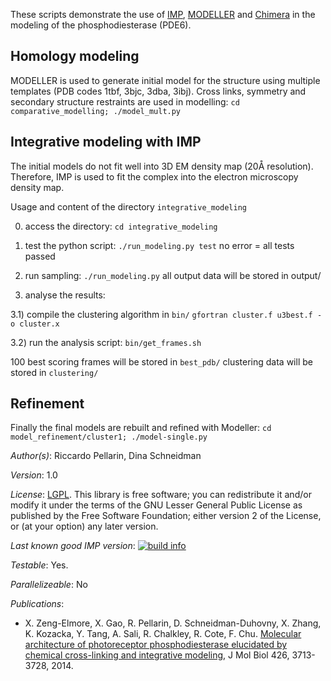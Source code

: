 These scripts demonstrate the use of [IMP](http://www.integrativemodeling.org/),
[MODELLER](http://salilab.org/modeller/) and
[Chimera](http://www.cgl.ucsf.edu/chimera/) in the modeling of the
phosphodiesterase (PDE6).

## Homology modeling

MODELLER is used to generate initial model for the structure using multiple templates 
(PDB codes 1tbf, 3bjc, 3dba, 3ibj). Cross links, symmetry and secondary structure restraints are used in modelling:
 `cd comparative_modelling; ./model_mult.py`


## Integrative modeling with IMP

The initial models do not fit well into 3D EM density map (20Å resolution).
Therefore, IMP is used to fit the complex into the electron microscopy density map.

Usage and content of the directory `integrative_modeling`

0) access the directory:
`cd integrative_modeling`

1)  test the python script:
`./run_modeling.py test`
no error = all tests passed

2) run sampling:
`./run_modeling.py`
all output data will be stored in output/

3) analyse the results:

3.1) compile the clustering algorithm in `bin/`
`gfortran cluster.f u3best.f -o cluster.x`

3.2) run the analysis script:
`bin/get_frames.sh`

100 best scoring frames will be stored in `best_pdb/`
clustering data will be stored in `clustering/`

## Refinement

Finally the final models are rebuilt and refined with Modeller:
`cd model_refinement/cluster1; ./model-single.py`


_Author(s)_: Riccardo Pellarin, Dina Schneidman

_Version_: 1.0


_License_: [LGPL](http://www.gnu.org/licenses/old-licenses/lgpl-2.1.html).
This library is free software; you can redistribute it and/or
modify it under the terms of the GNU Lesser General Public
License as published by the Free Software Foundation; either
version 2 of the License, or (at your option) any later version.

_Last known good IMP version_: [![build info](https://salilab.org/imp/systems/?sysstat=2)](http://salilab.org/imp/systems/)

_Testable_: Yes.

_Parallelizeable_: No

_Publications_:
 - X. Zeng-Elmore, X. Gao, R. Pellarin, D. Schneidman-Duhovny, X. Zhang, K. Kozacka, Y. Tang, A. Sali, R. Chalkley, R. Cote, F. Chu. [Molecular architecture of photoreceptor phosphodiesterase elucidated by chemical cross-linking and integrative modeling](http://www.ncbi.nlm.nih.gov/pubmed/25149264), J Mol Biol 426, 3713-3728, 2014.
